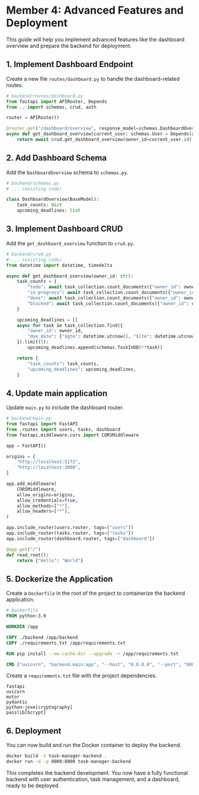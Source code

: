
# Member 4: Advanced Features and Deployment

This guide will help you implement advanced features like the dashboard overview and prepare the backend for deployment.

## 1. Implement Dashboard Endpoint

Create a new file `routes/dashboard.py` to handle the dashboard-related routes.

```python
# backend/routes/dashboard.py
from fastapi import APIRouter, Depends
from .. import schemas, crud, auth

router = APIRouter()

@router.get("/dashboard/overview", response_model=schemas.DashboardOverview)
async def get_dashboard_overview(current_user: schemas.User = Depends(auth.get_current_user)):
    return await crud.get_dashboard_overview(owner_id=current_user.id)
```

## 2. Add Dashboard Schema

Add the `DashboardOverview` schema to `schemas.py`.

```python
# backend/schemas.py
# ... (existing code)

class DashboardOverview(BaseModel):
    task_counts: dict
    upcoming_deadlines: list
```

## 3. Implement Dashboard CRUD

Add the `get_dashboard_overview` function to `crud.py`.

```python
# backend/crud.py
# ... (existing code)
from datetime import datetime, timedelta

async def get_dashboard_overview(owner_id: str):
    task_counts = {
        "todo": await task_collection.count_documents({"owner_id": owner_id, "status": "todo"}),
        "in-progress": await task_collection.count_documents({"owner_id": owner_id, "status": "in-progress"}),
        "done": await task_collection.count_documents({"owner_id": owner_id, "status": "done"}),
        "blocked": await task_collection.count_documents({"owner_id": owner_id, "status": "blocked"}),
    }

    upcoming_deadlines = []
    async for task in task_collection.find({
        "owner_id": owner_id,
        "due_date": {"$gte": datetime.utcnow(), "$lte": datetime.utcnow() + timedelta(days=7)}
    }).limit(5):
        upcoming_deadlines.append(schemas.TaskInDB(**task))

    return {
        "task_counts": task_counts,
        "upcoming_deadlines": upcoming_deadlines,
    }
```

## 4. Update main application

Update `main.py` to include the dashboard router.

```python
# backend/main.py
from fastapi import FastAPI
from .routes import users, tasks, dashboard
from fastapi.middleware.cors import CORSMiddleware

app = FastAPI()

origins = [
    "http://localhost:5173",
    "http://localhost:3000",
]

app.add_middleware(
    CORSMiddleware,
    allow_origins=origins,
    allow_credentials=True,
    allow_methods=["*"],
    allow_headers=["*"],
)

app.include_router(users.router, tags=["users"])
app.include_router(tasks.router, tags=["tasks"])
app.include_router(dashboard.router, tags=["dashboard"])

@app.get("/")
def read_root():
    return {"Hello": "World"}
```

## 5. Dockerize the Application

Create a `Dockerfile` in the root of the project to containerize the backend application.

```Dockerfile
# Dockerfile
FROM python:3.9

WORKDIR /app

COPY ./backend /app/backend
COPY ./requirements.txt /app/requirements.txt

RUN pip install --no-cache-dir --upgrade -r /app/requirements.txt

CMD ["uvicorn", "backend.main:app", "--host", "0.0.0.0", "--port", "8000"]
```

Create a `requirements.txt` file with the project dependencies.

```
fastapi
uvicorn
motor
pydantic
python-jose[cryptography]
passlib[bcrypt]
```

## 6. Deployment

You can now build and run the Docker container to deploy the backend.

```bash
docker build -t task-manager-backend .
docker run -d -p 8000:8000 task-manager-backend
```

This completes the backend development. You now have a fully functional backend with user authentication, task management, and a dashboard, ready to be deployed.
